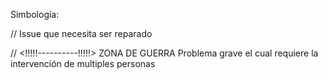 Simbología:

// <!----------> 
Issue que necesita ser reparado


// <!!!!!----------!!!!!> ZONA DE GUERRA
Problema grave el cual requiere la intervención de multiples personas